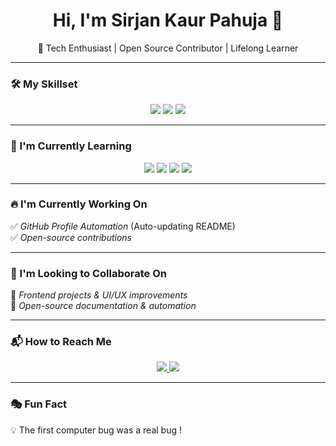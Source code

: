 <h1 align="center">Hi, I'm Sirjan Kaur Pahuja 👋</h1>  

<p align="center">
  🚀 Tech Enthusiast | Open Source Contributor | Lifelong Learner  
</p>

---

### 🛠 My Skillset  
<p align="center">
  <img src="https://img.shields.io/badge/Frontend-HTML5%20%7C%20CSS3%20%7C%20JavaScript-blue?style=flat&logo=html5" />  
  <img src="https://img.shields.io/badge/Tools-Git%20%7C%20GitHub%20%7C%20Markdown-orange?style=flat&logo=git" />  
  <img src="https://img.shields.io/badge/Other-Cloud%20Basics%20%7C%20Automation-yellow?style=flat" />
</p>  

---

### 📖 I'm Currently Learning  
<p align="center">
  <img src="https://img.shields.io/badge/Programming-C%2B%2B%20%7C%20Python-blue?style=flat&logo=python" />  
  <img src="https://img.shields.io/badge/Frontend-React.js%20%7C%20Vue.js-61DAFB?style=flat&logo=react&logoColor=white" />  
  <img src="https://img.shields.io/badge/Cloud-AWS-orange?style=flat&logo=amazonaws" />  
  <img src="https://img.shields.io/badge/Systems-Rust%20%7C%20Kotlin%20%7C%20Swift-green?style=flat&logo=rust" />  
</p>  

---

### 🔥 I'm Currently Working On  
✅ *GitHub Profile Automation* (Auto-updating README)  
✅ *Open-source contributions*  

---

### 🤝 I'm Looking to Collaborate On  
🔹 *Frontend projects & UI/UX improvements*  
🔹 *Open-source documentation & automation*  

---

### 📬 How to Reach Me  
<p align="center">
  <a href="(https://www.linkedin.com/in/sirjan-kaur-pahuja-a8b6b2334/)">
    <img src="https://img.shields.io/badge/LinkedIn-%230077B5.svg?style=for-the-badge&logo=linkedin&logoColor=white"/>
  </a>
  <a href="(https://www.instagram.com/pahujasirjankaur/)">
    <img src="https://img.shields.io/badge/Instagram-%23E4405F.svg?style=for-the-badge&logo=instagram&logoColor=white"/>
  </a>
</p>  

---

### 🎭 Fun Fact  
💡 The first computer bug was a real bug !
